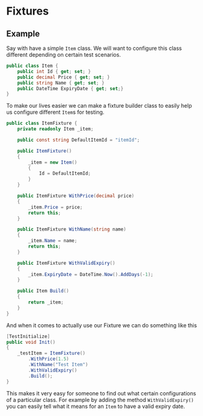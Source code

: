 # Fixtures

## Example

Say with have a simple ```Item``` class. We will want to configure this class different depending on certain test scenarios.

``` C#
public class Item {
    public int Id { get; set; }
    public decimal Price { get; set; }
    public string Name { get; set; }
    public DateTime ExpiryDate { get; set;}
}
```

To make our lives easier we can make a fixture builder class to easily help us configure different ```Item```s for testing.

``` C#
public class ItemFixture {
    private readonly Item _item;

    public const string DefaultItemId = "itemId";

    public ItemFixture()
    {
        _item = new Item()
        {
            Id = DefaultItemId;
        }
    }

    public ItemFixture WithPrice(decimal price)
    {
        _item.Price = price;
        return this;
    }

    public ItemFixture WithName(string name)
    {
        _item.Name = name;
        return this;
    }

    public ItemFixture WithValidExpiry()
    {
        _item.ExpiryDate = DateTime.Now().AddDays(-1);
    }

    public Item Build()
    {
        return _item;
    }
}
```

And when it comes to actually use our Fixture we can do something like this

``` C#
[TestInitialize]
public void Init()
{
    _testItem = ItemFixture()
        .WithPrice(1.5)
        .WithName("Test Item")
        .WithValidExpiry()
        .Build();
}
```

This makes it very easy for someone to find out what certain configurations of a particular class. For example by adding the method ```WithValidExpiry()``` you can easily tell what it means for an ```Item``` to have a valid expiry date.